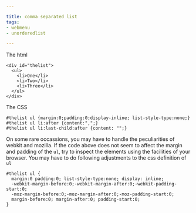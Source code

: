 ```yaml
---

title: comma separated list
tags:
- webmenu
- unorderedlist

---
```


The html

~~~
<div id="thelist">
  <ul>
    <li>One</li>
    <li>Two</li>
    <li>Three</li>
  </ul>
</div>
~~~

The CSS

~~~
#thelist ul {margin:0;padding:0;display-inline; list-style-type:none;}
#thelist ul li:after {content:",";}
#thelist ul li:last-child:after {content: "";}
~~~

On some rare occassions, you may have to handle the peculiarities of webkit and mozilla. If the code above does not seem to affect the margin and padding of the `ul`, try to inspect the elements using the facilities of your browser. You may have to do following  adjustments to the css definition of `ul`

~~~
#thelist ul {
  margin:0 padding:0; list-style-type:none; display: inline;
  -webkit-margin-before:0;-webkit-margin-after:0;-webkit-padding-start:0;
  -moz-margin-before:0;-moz-margin-after:0;-moz-padding-start:0;
  margin-before:0; margin-after:0; padding-start:0;
}
~~~

